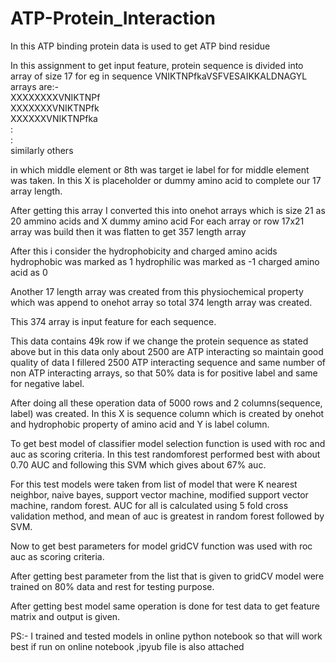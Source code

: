 # ATP-Protein_Interaction
In this ATP binding protein data is used to get ATP bind residue

In this assignment to get input feature, protein sequence is divided into array of size 17 
for eg in sequence VNIKTNPfkaVSFVESAIKKALDNAGYL
arrays are:-  
XXXXXXXXVNIKTNPf  
XXXXXXXVNIKTNPfk  
XXXXXXVNIKTNPfka  
:     
:     
similarly others  

in which middle element or 8th was target ie label for for middle element was taken.
In this X is placeholder or dummy amino acid to complete our 17 array length.

After getting this array I converted this into onehot arrays which is size 21 as 20 ammino acids and X dummy amino acid
For each array or row 17x21 array was build then it was flatten to get 357 length array

After this i consider the hydrophobicity and charged amino acids 
hydrophobic was marked as 1 
hydrophilic was marked as -1 
charged amino acid as 0

Another 17 length array was created from this physiochemical property which was append to onehot array so total 374 length array was created.

This 374 array is input feature for each sequence.

This data contains 49k row if we change the protein sequence as stated above but in this data only about 2500 are ATP interacting so maintain good quality of data I fillered 
2500 ATP interacting sequence and same number of non ATP interacting arrays, so that 50% data is for positive label and same for negative label.

After doing all these operation data of 5000 rows and 2 columns(sequence, label) was created.
In this X is sequence column which is created by onehot and hydrophobic property of amino acid 
and Y is label column.

To get best model of classifier model selection function is used with roc and auc as scoring criteria.
In this test randomforest performed best with about 0.70 AUC and following this SVM which gives about 67% auc.

For this test models were taken from list of model that were K nearest neighbor, naive bayes, support vector machine, modified support vector machine, random forest.
AUC for all is calculated using 5 fold cross validation method, and mean of auc is greatest in random forest followed by SVM.

Now to get best parameters for model gridCV function was used with roc auc as scoring criteria.

After getting best parameter from the list that is given to gridCV model were trained on 80% data and rest for testing purpose.

After getting best model same operation is done for test data to get feature matrix and output is given.




PS:- I trained and tested models in online python notebook so that will work best if run on online notebook ,ipyub file is also attached
